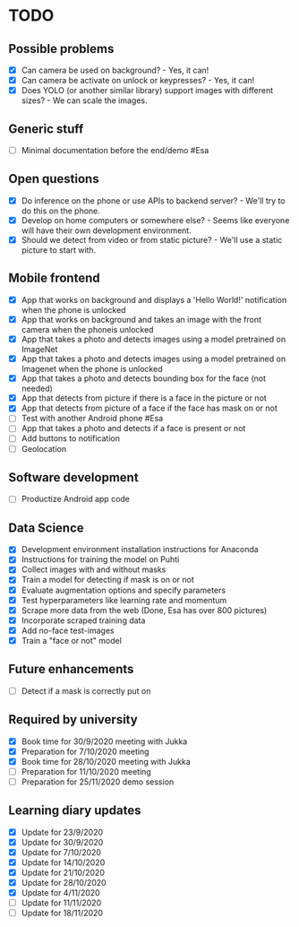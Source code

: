# TODO

## Possible problems
- [x] Can camera be used on background? - Yes, it can!
- [x] Can camera be activate on unlock or keypresses? - Yes, it can!
- [x] Does YOLO (or another similar library) support images with different sizes? - We can scale the images.

## Generic stuff
- [ ] Minimal documentation before the end/demo #Esa

## Open questions
- [x] Do inference on the phone or use APIs to backend server? - We'll try to do this on the phone.
- [x] Develop on home computers or somewhere else? - Seems like everyone will have their own development environment.
- [x] Should we detect from video or from static picture? - We'll use a static picture to start with.

## Mobile frontend
- [x] App that works on background and displays a 'Hello World!' notification when the phone is unlocked
- [x] App that works on background and takes an image with the front camera when the phoneis unlocked
- [x] App that takes a photo and detects images using a model pretrained on ImageNet
- [x] App that takes a photo and detects images using a model pretrained on Imagenet when the phone is unlocked
- [x] App that takes a photo and detects bounding box for the face (not needed)
- [x] App that detects from picture if there is a face in the picture or not
- [x] App that detects from picture of a face if the face has mask on or not
- [ ] Test with another Android phone #Esa
- [ ] App that takes a photo and detects if a face is present or not
- [ ] Add buttons to notification
- [ ] Geolocation

## Software development
- [ ] Productize Android app code

## Data Science
- [x] Development environment installation instructions for Anaconda
- [x] Instructions for training the model on Puhti
- [x] Collect images with and without masks
- [x] Train a model for detecting if mask is on or not
- [x] Evaluate augmentation options and specify parameters
- [x] Test hyperparameters like learning rate and momentum
- [x] Scrape more data from the web (Done, Esa has over 800 pictures)
- [x] Incorporate scraped training data
- [x] Add no-face test-images
- [x] Train a "face or not" model

## Future enhancements
- [ ] Detect if a mask is correctly put on

## Required by university
- [x] Book time for 30/9/2020 meeting with Jukka
- [x] Preparation for 7/10/2020 meeting
- [x] Book time for 28/10/2020 meeting with Jukka
- [ ] Preparation for 11/10/2020 meeting
- [ ] Preparation for 25/11/2020 demo session

## Learning diary updates
- [x] Update for 23/9/2020
- [x] Update for 30/9/2020
- [x] Update for 7/10/2020
- [x] Update for 14/10/2020
- [x] Update for 21/10/2020
- [x] Update for 28/10/2020
- [x] Update for 4/11/2020
- [ ] Update for 11/11/2020
- [ ] Update for 18/11/2020
